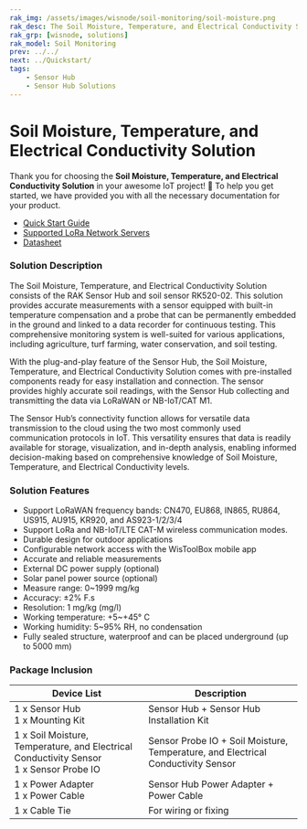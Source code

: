 ```yaml
---
rak_img: /assets/images/wisnode/soil-monitoring/soil-moisture.png
rak_desc: The Soil Moisture, Temperature, and Electrical Conductivity Solution consists of RAK Sensor Hub and RK520-02, designed for use in settings such as rice fields and greenhouse cultivation.
rak_grp: [wisnode, solutions]
rak_model: Soil Monitoring
prev: ../../
next: ../Quickstart/
tags:
    - Sensor Hub
    - Sensor Hub Solutions
---
```


# Soil Moisture, Temperature, and Electrical Conductivity Solution

Thank you for choosing the **Soil Moisture, Temperature, and Electrical Conductivity Solution** in your awesome IoT project! 🎉 To help you get started, we have provided you with all the necessary documentation for your product.

- <a href="../Quickstart/" target="_blank">Quick Start Guide</a>
- <a href="../Supported-LoRa-Network-Servers/" target="_blank">Supported LoRa Network Servers</a>
- <a href="../Datasheet/" target="_blank">Datasheet</a>


### Solution Description

The Soil Moisture, Temperature, and Electrical Conductivity Solution consists of the RAK Sensor Hub and soil sensor RK520-02. This solution provides accurate measurements with a sensor equipped with built-in temperature compensation and a probe that can be permanently embedded in the ground and linked to a data recorder for continuous testing. This comprehensive monitoring system is well-suited for various applications, including agriculture, turf farming, water conservation, and soil testing.

With the plug-and-play feature of the Sensor Hub, the Soil Moisture, Temperature, and Electrical Conductivity Solution comes with pre-installed components ready for easy installation and connection. The sensor provides highly accurate soil readings, with the Sensor Hub collecting and transmitting the data via LoRaWAN or NB-IoT/CAT M1.

The Sensor Hub’s connectivity function allows for versatile data transmission to the cloud using the two most commonly used communication protocols in IoT. This versatility ensures that data is readily available for storage, visualization, and in-depth analysis, enabling informed decision-making based on comprehensive knowledge of Soil Moisture, Temperature, and Electrical Conductivity levels.



### Solution Features

- Support LoRaWAN frequency bands: CN470, EU868, IN865, RU864, US915, AU915, KR920, and AS923-1/2/3/4
- Support LoRa and NB-IoT/LTE CAT-M wireless communication modes.
- Durable design for outdoor applications
- Configurable network access with the WisToolBox mobile app
- Accurate and reliable measurements
- External DC power supply (optional)
- Solar panel power source (optional)
- Measure range: 0~1999&nbsp;mg/kg
- Accuracy: ±2%&nbsp;F.s
- Resolution: 1&nbsp;mg/kg (mg/l)
- Working temperature: +5~+45°&nbsp;C
- Working humidity: 5~95%&nbsp;RH, no condensation
- Fully sealed structure, waterproof and can be placed underground (up to 5000&nbsp;mm)


### Package Inclusion

<table>
  <thead>
    <tr>
      <th>Device List</th>
      <th>Description</th>
    </tr>
  </thead>
  <tbody>
    <tr>
      <td>1 x Sensor Hub <br> 1 x Mounting Kit</td>
      <td>Sensor Hub + Sensor Hub Installation Kit</td>
    </tr>
    <tr>
      <td>1 x Soil Moisture, Temperature, and Electrical Conductivity Sensor <br> 1 x Sensor Probe IO</td>
      <td>Sensor Probe IO + Soil Moisture, Temperature, and Electrical Conductivity Sensor</td>
    </tr>
    <tr>
      <td>1 x Power Adapter <br> 1 x Power Cable</td>
      <td>Sensor Hub Power Adapter + Power Cable</td>
    </tr>
    <tr>
      <td>1 x Cable Tie</td>
      <td>For wiring or fixing</td>
    </tr>
  </tbody>
</table>
